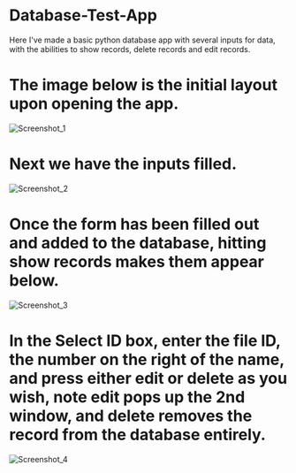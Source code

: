 # Database-Test-App
Here I've made a basic python database app with several inputs for data, with the abilities to show records, delete records and edit records. 


# The image below is the initial layout upon opening the app. 
![Screenshot_1](https://user-images.githubusercontent.com/87443891/220771054-074f9f85-66fa-423b-9d20-57d79c3b19a1.jpg)


# Next we have the inputs filled.
![Screenshot_2](https://user-images.githubusercontent.com/87443891/220771056-ae1566bc-541b-4762-8f2a-2a999913664b.jpg)


# Once the form has been filled out and added to the database, hitting show records makes them appear below.
![Screenshot_3](https://user-images.githubusercontent.com/87443891/220771057-68524ab2-a3d5-4fad-959b-e25c43132c11.jpg)


# In the Select ID box, enter the file ID, the number on the right of the name, and press either edit or delete as you wish, note edit pops up the 2nd window, and delete removes the record from the database entirely.
![Screenshot_4](https://user-images.githubusercontent.com/87443891/220771060-ce1937a0-0f08-467b-a440-23eeed644ffb.jpg)



